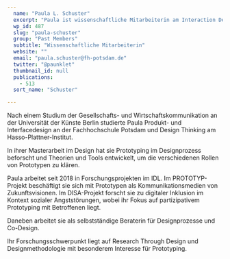 ```yaml
---
  name: "Paula L. Schuster"
  excerpt: "Paula ist wissenschaftliche Mitarbeiterin am Interaction Design Lab (IDL) der Fachhochschule Potsdam.\n"
  wp_id: 487
  slug: "paula-schuster"
  group: "Past Members"
  subtitle: "Wissenschaftliche Mitarbeiterin"
  website: ""
  email: "paula.schuster@fh-potsdam.de"
  twitter: "@paunklet"
  thumbnail_id: null
  publications: 
    - 513
  sort_name: "Schuster"

---
```

<div>

Nach einem Studium der Gesellschafts- und Wirtschaftskommunikation an der Universität der Künste Berlin studierte Paula Produkt- und Interfacedesign an der Fachhochschule Potsdam und Design Thinking am Hasso-Plattner-Institut.

In ihrer Masterarbeit im Design hat sie Prototyping im Designprozess beforscht und Theorien und Tools entwickelt, um die verschiedenen Rollen von Prototypen zu klären.

Paula arbeitet seit 2018 in Forschungsprojekten im IDL. Im PROTOTYP-Projekt beschäftigt sie sich mit Prototypen als Kommunikationsmedien von Zukunftsvisionen. Im DISA-Projekt forscht sie zu digitaler Inklusion im Kontext sozialer Angststörungen, wobei ihr Fokus auf partizipativem Prototyping mit Betroffenen liegt.

Daneben arbeitet sie als selbstständige Beraterin für Designprozesse und Co-Design.

Ihr Forschungsschwerpunkt liegt auf Research Through Design und Designmethodologie mit besonderem Interesse für Prototyping.

</div>